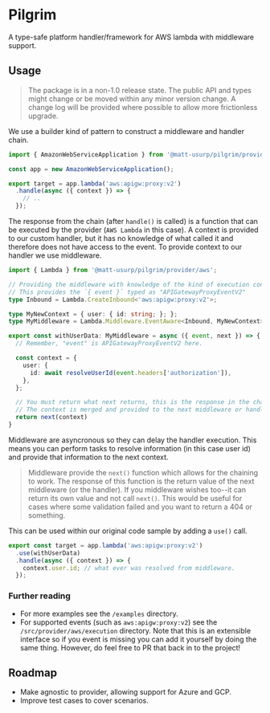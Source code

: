 # Pilgrim

A type-safe platform handler/framework for AWS lambda with middleware support.

## Usage

> The package is in a non-1.0 release state.
> The public API and types might change or be moved within any minor version change.
> A change log will be provided where possible to allow more frictionless upgrade.

We use a builder kind of pattern to construct a middleware and handler chain.

```ts
import { AmazonWebServiceApplication } from '@matt-usurp/pilgrim/provider/aws';

const app = new AmazonWebServiceApplication();

export target = app.lambda('aws:apigw:proxy:v2')
  .handle(async ({ context }) => {
    // ..
  });
```

The response from the chain (after `handle()` is called) is a function that can be executed by the provider (`AWS Lambda` in this case).
A context is provided to our custom handler, but it has no knowledge of what called it and therefore does not have access to the event.
To provide context to our handler we use middleware.

```ts
import { Lambda } from '@matt-usurp/pilgrim/provider/aws';

// Providing the middleware with knowledge of the kind of execution context
// This provides the `{ event }` typed as "APIGatewayProxyEventV2"
type Inbound = Lambda.CreateInbound<'aws:apigw:proxy:v2'>;

type MyNewContext = { user: { id: string; }; };
type MyMiddleware = Lambda.Middleware.EventAware<Inbound, MyNewContext>;

export const withUserData: MyMiddleware = async ({ event, next }) => {
  // Remember, "event" is APIGatewayProxyEventV2 here.

  const context = {
    user: {
      id: await resolveUserId(event.headers['authorization']),
    },
  };

  // You must return what next returns, this is the response in the chain.
  // The context is merged and provided to the next middleware or handler.
  return next(context)
}
```

Middleware are asyncronous so they can delay the handler execution.
This means you can perform tasks to resolve information (in this case user id) and provide that information to the next context.

> Middleware provide the `next()` function which allows for the chaining to work.
> The response of this function is the return value of the next middleware (or the handler).
> If you middleware wishes too--it can return its own value and not call `next()`.
> This would be useful for cases where some validation failed and you want to return a 404 or something.

This can be used within our original code sample by adding a `use()` call.

```ts
export const target = app.lambda('aws:apigw:proxy:v2')
  .use(withUserData)
  .handle(async ({ context }) => {
    context.user.id; // what ever was resolved from middleware.
  });
```

### Further reading

* For more examples see the `/examples` directory.
* For supported events (such as `aws:apigw:proxy:v2`) see the `/src/provider/aws/execution` directory. Note that this is an extensible interface so if you event is missing you can add it yourself by doing the same thing. However, do feel free to PR that back in to the project!

## Roadmap

* Make agnostic to provider, allowing support for Azure and GCP.
* Improve test cases to cover scenarios.
